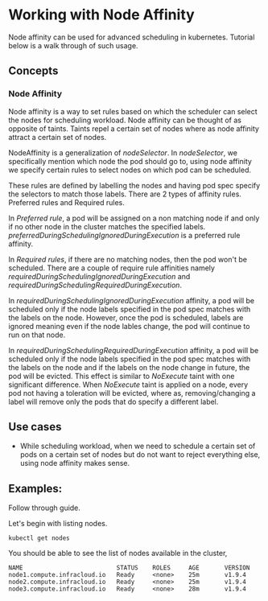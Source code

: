 # Working with Node Affinity
Node affinity can be used for advanced scheduling in kubernetes. Tutorial below is a walk through of such usage.

## Concepts

### Node Affinity
Node affinity is a way to set rules based on which the scheduler can select the nodes for scheduling workload. Node affinity can be thought of as opposite of taints. Taints repel a certain set of nodes where as node affinity attract a certain set of nodes.

NodeAffinity is a generalization of *nodeSelector*. In *nodeSelector*, we specifically mention which node the pod should go to, using node affinity we specify certain rules to select nodes on which pod can be scheduled.

These rules are defined by labelling the nodes and having pod spec specify the selectors to match those labels. There are 2 types of affinity rules. Preferred rules and Required rules.

In *Preferred rule*, a pod will be assigned on a non matching node if and only if no other node in the cluster matches the specified labels. *preferredDuringSchedulingIgnoredDuringExecution* is a preferred rule affinity.

In *Required rules*, if there are no matching nodes, then the pod won't be scheduled. There are a couple of require rule affinities namely *requiredDuringSchedulingIgnoredDuringExecution* and *requiredDuringSchedulingRequiredDuringExecution*.

In *requiredDuringSchedulingIgnoredDuringExecution* affinity, a pod will be scheduled only if the node labels specified in the pod spec matches with the labels on the node. However, once the pod is scheduled, labels are ignored meaning even if the node lables change, the pod will continue to run on that node.

In *requiredDuringSchedulingRequiredDuringExecution* affinity, a pod will be scheduled only if the node labels specified in the pod spec matches with the labels on the node and if the labels on the node change in future, the pod will be evicted. This effect is similar to *NoExecute* taint with one significant difference. When *NoExecute* taint is applied on a node, every pod not having a toleration will be evicted, where as, removing/changing a label will remove only the pods that do specify a different label. 

## Use cases
* While scheduling workload, when we need to schedule a certain set of pods on a certain set of nodes but do not want to reject everything else, using node affinity makes sense.

## Examples:
Follow through guide.

Let's begin with listing nodes.

```
kubectl get nodes
```
You should be able to see the list of nodes available in the cluster,
```
NAME                          STATUS    ROLES     AGE       VERSION
node1.compute.infracloud.io   Ready     <none>    25m       v1.9.4
node2.compute.infracloud.io   Ready     <none>    25m       v1.9.4
node3.compute.infracloud.io   Ready     <none>    28m       v1.9.4
```
